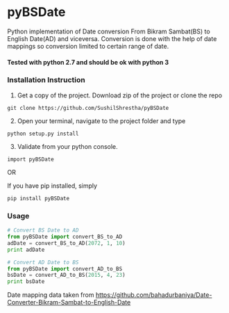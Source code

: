 # pyBSDate
Python implementation of Date conversion From Bikram Sambat(BS) to English Date(AD) and viceversa.
Conversion is done with the help of date mappings so conversion limited to certain range of date.
#### Tested with python 2.7 and should be ok with python 3

### Installation Instruction
1. Get a copy of the project. Download zip of the project or clone the repo
```
git clone https://github.com/SushilShrestha/pyBSDate
``` 
2. Open your terminal, navigate to the project folder and type
```
python setup.py install
```
3. Validate from your python console.
```
import pyBSDate
```

OR 

If you have pip installed, simply
```
pip install pyBSDate
```

### Usage

```python
# Convert BS Date to AD
from pyBSDate import convert_BS_to_AD
adDate = convert_BS_to_AD(2072, 1, 10)
print adDate

# Convert AD Date to BS
from pyBSDate import convert_AD_to_BS
bsDate = convert_AD_to_BS(2015, 4, 23)
print bsDate
```
Date mapping data taken from 
https://github.com/bahadurbaniya/Date-Converter-Bikram-Sambat-to-English-Date
